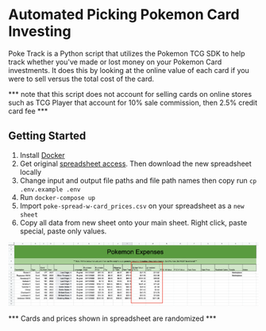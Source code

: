 # Automated Picking Pokemon Card Investing

Poke Track is a Python script that utilizes the Pokemon TCG SDK to help track whether you've made or lost money on your Pokemon Card investments. It does this by looking at the online value of each card if you were to sell versus the total cost of the card.

*** note that this script does not account for selling cards on online stores such as TCG Player that account for 10% sale commission, then 2.5% credit card fee ***

## Getting Started

1. Install [Docker](www.docker.com)
2. Get original [spreadsheet access](https://docs.google.com/spreadsheets/d/1rnqsBE5UIo6HFaGAQSrVzzk18lFTGLS17IVE4oIB4qw/edit?usp=sharing). Then download the new spreadsheet locally
3. Change input and output file paths and file path names then copy run `cp .env.example .env`
4. Run ``` docker-compose up ```
5. Import `poke-spread-w-card_prices.csv` on your spreadsheet as a `new sheet`
6. Copy all data from new sheet onto your main sheet. Right click, paste special, paste only values.

<img src="https://github.com/vverbani/poke-track/blob/main/src/spreadsheet/spreadsheet-screenshot.png" alt="Spreadsheet of Pokemon Card purchases versus online value" title="Spreadsheet of Pokemon Card purchases versus online value">

*** Cards and prices shown in spreadsheet are randomized ***
